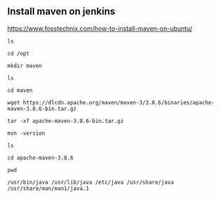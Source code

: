 ## Install maven on jenkins
https://www.fosstechnix.com/how-to-install-maven-on-ubuntu/

```
ls
```
```
cd /opt
```
```
mkdir maven
```
```
ls
```
```
cd maven
```
```
wget https://dlcdn.apache.org/maven/maven-3/3.8.6/binaries/apache-maven-3.8.6-bin.tar.gz
```
```
tar -xf apache-maven-3.8.6-bin.tar.gz
```
```
mvn -version
```
```
ls
```
```
cd apache-maven-3.8.6
```
```
pwd
```
```
/usr/bin/java /usr/lib/java /etc/java /usr/share/java /usr/share/man/man1/java.1
```



